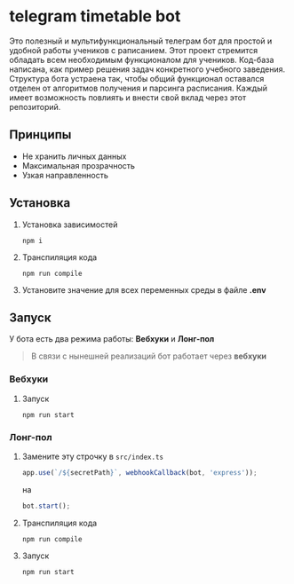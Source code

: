 # telegram timetable bot

Это полезный и мультифункциональный телеграм бот для простой и удобной работы учеников с раписанием. Этот проект стремится обладать всем необходимым функционалом для учеников. Код-база написана, как пример решения задач конкретного учебного заведения. Структура бота устраена так, чтобы общий функционал оставался отделен от алгоритмов получения и парсинга расписания. Каждый имеет возможность повлиять и внести свой вклад через этот репозиторий.

## Принципы

- Не хранить личных данных
- Максимальная прозрачность
- Узкая направленность

## Установка

1. Установка зависимостей

   ```
   npm i
   ```

2. Транспиляция кода

   ```
   npm run compile
   ```

3. Установите значение для всех переменных среды в файле **.env**

## Запуск

У бота есть два режима работы: **Вебхуки** и **Лонг-пол**

> В связи с нынешней реализаций бот работает через **вебхуки**

### Вебхуки

1. Запуск

   ```
   npm run start
   ```

### Лонг-пол

1. Замените эту строчку в `src/index.ts`

   ```ts
   app.use(`/${secretPath}`, webhookCallback(bot, 'express'));
   ```

   на

   ```ts
   bot.start();
   ```

2. Транспиляция кода

   ```
   npm run compile
   ```

3. Запуск

   ```
   npm run start
   ```
